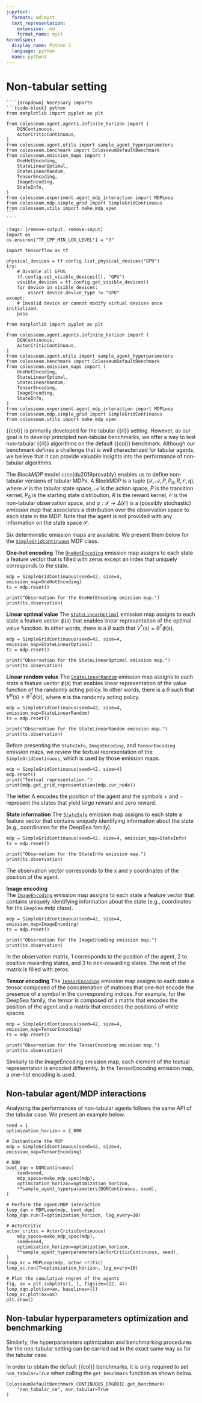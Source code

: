 ```yaml
---
jupytext:
  formats: md:myst
  text_representation:
    extension: .md
    format_name: myst
kernelspec:
  display_name: Python 3
  language: python
  name: python3
---
```


# Non-tabular setting

`````{margin}
````{dropdown} Necessary imports
```{code-block} python
from matplotlib import pyplot as plt

from colosseum.agent.agents.infinite_horizon import (
    DQNContinuous,
    ActorCriticContinuous,
)
from colosseum.agent.utils import sample_agent_hyperparameters
from colosseum.benchmark import ColosseumDefaultBenchmark
from colosseum.emission_maps import (
    OneHotEncoding,
    StateLinearOptimal,
    StateLinearRandom,
    TensorEncoding,
    ImageEncoding,
    StateInfo,
)
from colosseum.experiment.agent_mdp_interaction import MDPLoop
from colosseum.mdp.simple_grid import SimpleGridContinuous
from colosseum.utils import make_mdp_spec
```
````
`````
```{code-cell}
:tags: [remove-output, remove-input]
import os
os.environ["TF_CPP_MIN_LOG_LEVEL"] = "3"

import tensorflow as tf

physical_devices = tf.config.list_physical_devices("GPU")
try:
    # Disable all GPUS
    tf.config.set_visible_devices([], "GPU")
    visible_devices = tf.config.get_visible_devices()
    for device in visible_devices:
        assert device.device_type != "GPU"
except:
    # Invalid device or cannot modify virtual devices once initialized.
    pass

from matplotlib import pyplot as plt

from colosseum.agent.agents.infinite_horizon import (
    DQNContinuous,
    ActorCriticContinuous,
)
from colosseum.agent.utils import sample_agent_hyperparameters
from colosseum.benchmark import ColosseumDefaultBenchmark
from colosseum.emission_maps import (
    OneHotEncoding,
    StateLinearOptimal,
    StateLinearRandom,
    TensorEncoding,
    ImageEncoding,
    StateInfo,
)
from colosseum.experiment.agent_mdp_interaction import MDPLoop
from colosseum.mdp.simple_grid import SimpleGridContinuous
from colosseum.utils import make_mdp_spec
```

{{col}} is primarily developed for the tabular {{rl}} setting.
However, as our goal is to develop principled non-tabular benchmarks, we offer a way to test non-tabular {{rl}}
algorithms on the default {{col}} benchmark. Although our benchmark defines a challenge that is well characterized for
tabular agents, we believe that it can provide valuable insights into the performance of non-tabular algorithms.

The _BlockMDP_ model `cite`{du2019provably} enables us to define non-tabular versions of tabular MDPs.
A BlockMDP is a tuple $\left(\mathcal S, \mathcal A, P, P_0, R, \mathcal O, q\right)$, where
$\mathcal S$ is the tabular state space,
$\mathcal A$ is the action space,
$P$ is the transition kernel,
$P_0$ is the starting state distribution,
$R$ is the reward kernel,
$\mathcal O$ is the non-tabular observation space, and
$q : \mathcal S \to \Delta(\mathcal O)$ is a (possibly stochastic) _emission map_ that associates a distribution over the observation
space to each state in the MDP.
Note that the agent is not provided with any information on the state space $\mathcal S$.

Six deterministic emission maps are available. We present them below for the
[``SimpleGridContinuous``](../pdoc_files/colosseum/mdp/simple_grid/base.html#SimpleGridContinuous) MDP class.

**One-hot encoding**
The [`OneHotEncoding`](../pdoc_files/colosseum/emission_maps/one_hot_encoding.html#OneHotEncoding) emission map assigns
to each state a feature vector that is filled with zeros except an index that uniquely corresponds to the state.
```{code-cell}
mdp = SimpleGridContinuous(seed=42, size=4, emission_map=OneHotEncoding)
ts = mdp.reset()

print("Observation for the OneHotEncoding emission map.")
print(ts.observation)
```

**Linear optimal value**
The [`StateLinearOptimal`](../pdoc_files/colosseum/emission_maps/state_linear_optimal.html#StateLinearOptimal)
emission map assigns to each state a feature vector $\phi(s)$ that enables linear representation of the optimal value
function. In other words, there is a $\theta$ such that $V^*(s) = \theta^T\phi(s)$.
```{code-cell}
mdp = SimpleGridContinuous(seed=42, size=4, emission_map=StateLinearOptimal)
ts = mdp.reset()

print("Observation for the StateLinearOptimal emission map.")
print(ts.observation)
```

**Linear random value**
The [`StateLinearRandom`](../pdoc_files/colosseum/emission_maps/state_linear_random.html#StateLinearRandom)
emission map assigns to each state a feature vector $\phi(s)$ that enables linear representation of the value function
of the randomly acting policy. In other words, there is a $\theta$ such that $V^\pi(s) = \theta^T\phi(s)$, where $\pi$
is the randomly acting policy.
```{code-cell}
mdp = SimpleGridContinuous(seed=42, size=4, emission_map=StateLinearRandom)
ts = mdp.reset()

print("Observation for the StateLinearRandom emission map.")
print(ts.observation)
```

Before presenting the `StateInfo`, `ImageEncoding`, and `TensorEncoding` emission maps, we review the textual
representation of the `SimpleGridContinuous`, which is used by those emission maps.
```{code-cell}
mdp = SimpleGridContinuous(seed=42, size=4)
mdp.reset()
print("Textual representation.")
print(mdp.get_grid_representation(mdp.cur_node))
```
The letter A encodes the position of the agent and the symbols $+$ and $-$
represent the states that yield large reward and zero reward.

**State information**
The [`StateInfo`](../pdoc_files/colosseum/emission_maps/state_info.html#StateInfo) emission map assigns to each state
a feature vector that contains uniquely identifying information about the state (e.g., coordinates for the DeepSea family).
```{code-cell}
mdp = SimpleGridContinuous(seed=42, size=4, emission_map=StateInfo)
ts = mdp.reset()

print("Observation for the StateInfo emission map.")
print(ts.observation)
```
The observation vector corresponds to the x and y coordinates of the position of the agent.

**Image encoding**  
The [`ImageEncoding`](../pdoc_files/colosseum/emission_maps/image_encoding.html#ImageEncoding) emission map assigns to
each state a feature vector that contains uniquely identifying information about the state (e.g., coordinates for the
`DeepSea` mdp class).
```{code-cell}
mdp = SimpleGridContinuous(seed=42, size=4, emission_map=ImageEncoding)
ts = mdp.reset()

print("Observation for the ImageEncoding emission map.")
print(ts.observation)
```
In the observation matrix, $1$ corresponds to the position of the agent, $2$ to positive rewarding states, and $3$ to
non-rewarding states. The rest of the matrix is filled with zeros.

**Tensor encoding**
The [`TensorEncoding`](../pdoc_files/colosseum/emission_maps/tensor_encoding.html#TensorEncoding) emission map assigns
to each state a tensor composed of the concatenation of matrices that one-hot encode the presence of a symbol in the
corresponding indices. For example, for the DeepSea family, the tensor is composed of a matrix that encodes the position
of the agent and a matrix that encodes the positions of white spaces.
```{code-cell}
mdp = SimpleGridContinuous(seed=42, size=4, emission_map=TensorEncoding)
ts = mdp.reset()

print("Observation for the TensorEncoding emission map.")
print(ts.observation)
```
Similarly to the ImageEncoding emission map, each element of the textual representation is encoded differently.
In the TensorEncoding emission map, a one-hot encoding is used.


## Non-tabular agent/MDP interactions
Analysing the performances of non-tabular agents follows the same API of the tabular case.
We present an example below.


```{code-cell}
seed = 1
optimization_horizon = 2_000

# Instantiate the MDP
mdp = SimpleGridContinuous(seed=42, size=4, emission_map=TensorEncoding)

# DQN
boot_dqn = DQNContinuous(
    seed=seed,
    mdp_specs=make_mdp_spec(mdp),
    optimization_horizon=optimization_horizon,
    **sample_agent_hyperparameters(DQNContinuous, seed),
)

# Perform the agent/MDP interaction
loop_dqn = MDPLoop(mdp, boot_dqn)
loop_dqn.run(T=optimization_horizon, log_every=10)

# ActorCritic
actor_critic = ActorCriticContinuous(
    mdp_specs=make_mdp_spec(mdp),
    seed=seed,
    optimization_horizon=optimization_horizon,
    **sample_agent_hyperparameters(ActorCriticContinuous, seed),
)
loop_ac = MDPLoop(mdp, actor_critic)
loop_ac.run(T=optimization_horizon, log_every=10)

# Plot the cumulative regret of the agents
fig, ax = plt.subplots(1, 1, figsize=(12, 4))
loop_dqn.plot(ax=ax, baselines=[])
loop_ac.plot(ax=ax)
plt.show()
```

## Non-tabular hyperparameters optimization and benchmarking

Similarly, the hyperparameters optimization and benchmarking procedures for the non-tabular setting can be carried out
in the exact same way as for the tabular case.

In order to obtain the default {{col}} benchmarks, it is only required to set `non_tabular=True` when calling the
`get_benchmark` function as shown below.

```{code-block} python
ColosseumDefaultBenchmark.CONTINUOUS_ERGODIC.get_benchmark(
    "non_tabular_ce", non_tabular=True
)
```
